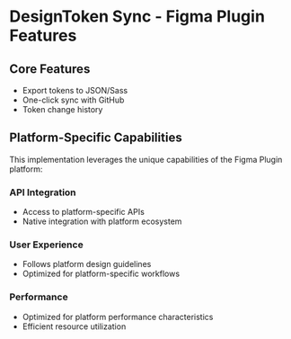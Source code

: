 # DesignToken Sync - Figma Plugin Features

## Core Features
- Export tokens to JSON/Sass
- One-click sync with GitHub
- Token change history

## Platform-Specific Capabilities
This implementation leverages the unique capabilities of the Figma Plugin platform:

### API Integration
- Access to platform-specific APIs
- Native integration with platform ecosystem

### User Experience
- Follows platform design guidelines
- Optimized for platform-specific workflows

### Performance
- Optimized for platform performance characteristics
- Efficient resource utilization
